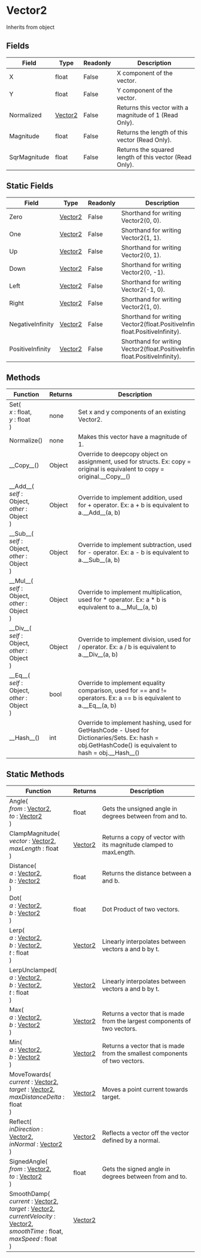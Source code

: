 # Vector2
Inherits from object
## Fields
|Field|Type|Readonly|Description|
|---|---|---|---|
|X|float|False|X component of the vector.|
|Y|float|False|Y component of the vector.|
|Normalized|[Vector2](../objects/Vector2.md)|False|Returns this vector with a magnitude of 1 (Read Only).|
|Magnitude|float|False|Returns the length of this vector (Read Only).|
|SqrMagnitude|float|False|Returns the squared length of this vector (Read Only).|
## Static Fields
|Field|Type|Readonly|Description|
|---|---|---|---|
|Zero|[Vector2](../objects/Vector2.md)|False|Shorthand for writing Vector2(0, 0).|
|One|[Vector2](../objects/Vector2.md)|False|Shorthand for writing Vector2(1, 1).|
|Up|[Vector2](../objects/Vector2.md)|False|Shorthand for writing Vector2(0, 1).|
|Down|[Vector2](../objects/Vector2.md)|False|Shorthand for writing Vector2(0, -1).|
|Left|[Vector2](../objects/Vector2.md)|False|Shorthand for writing Vector2(-1, 0).|
|Right|[Vector2](../objects/Vector2.md)|False|Shorthand for writing Vector2(1, 0).|
|NegativeInfinity|[Vector2](../objects/Vector2.md)|False|Shorthand for writing Vector2(float.PositiveInfinity, float.PositiveInfinity).|
|PositiveInfinity|[Vector2](../objects/Vector2.md)|False|Shorthand for writing Vector2(float.PositiveInfinity, float.PositiveInfinity).|
## Methods
|Function|Returns|Description|
|---|---|---|
|Set(<br/><i>x</i> : float,<br/><i>y</i> : float<br/>)|none|Set x and y components of an existing Vector2.|
|Normalize()|none|Makes this vector have a magnitude of 1.|
|\_\_Copy\_\_()|Object|Override to deepcopy object on assignment, used for structs. Ex: copy = original is equivalent to copy = original.\_\_Copy\_\_()|
|\_\_Add\_\_(<br/><i>self</i> : Object,<br/><i>other</i> : Object<br/>)|Object|Override to implement addition, used for + operator. Ex: a + b is equivalent to a.\_\_Add\_\_(a, b)|
|\_\_Sub\_\_(<br/><i>self</i> : Object,<br/><i>other</i> : Object<br/>)|Object|Override to implement subtraction, used for - operator. Ex: a - b is equivalent to a.\_\_Sub\_\_(a, b)|
|\_\_Mul\_\_(<br/><i>self</i> : Object,<br/><i>other</i> : Object<br/>)|Object|Override to implement multiplication, used for * operator. Ex: a * b is equivalent to a.\_\_Mul\_\_(a, b)|
|\_\_Div\_\_(<br/><i>self</i> : Object,<br/><i>other</i> : Object<br/>)|Object|Override to implement division, used for / operator. Ex: a / b is equivalent to a.\_\_Div\_\_(a, b)|
|\_\_Eq\_\_(<br/><i>self</i> : Object,<br/><i>other</i> : Object<br/>)|bool|Override to implement equality comparison, used for == and != operators. Ex: a == b is equivalent to a.\_\_Eq\_\_(a, b)|
|\_\_Hash\_\_()|int|Override to implement hashing, used for GetHashCode - Used for Dictionaries/Sets. Ex: hash = obj.GetHashCode() is equivalent to hash = obj.\_\_Hash\_\_()|
## Static Methods
|Function|Returns|Description|
|---|---|---|
|Angle(<br/><i>from</i> : [Vector2](../objects/Vector2.md),<br/><i>to</i> : [Vector2](../objects/Vector2.md)<br/>)|float|Gets the unsigned angle in degrees between from and to.|
|ClampMagnitude(<br/><i>vector</i> : [Vector2](../objects/Vector2.md),<br/><i>maxLength</i> : float<br/>)|[Vector2](../objects/Vector2.md)|Returns a copy of vector with its magnitude clamped to maxLength.|
|Distance(<br/><i>a</i> : [Vector2](../objects/Vector2.md),<br/><i>b</i> : [Vector2](../objects/Vector2.md)<br/>)|float|Returns the distance between a and b.|
|Dot(<br/><i>a</i> : [Vector2](../objects/Vector2.md),<br/><i>b</i> : [Vector2](../objects/Vector2.md)<br/>)|float|Dot Product of two vectors.|
|Lerp(<br/><i>a</i> : [Vector2](../objects/Vector2.md),<br/><i>b</i> : [Vector2](../objects/Vector2.md),<br/><i>t</i> : float<br/>)|[Vector2](../objects/Vector2.md)|Linearly interpolates between vectors a and b by t.|
|LerpUnclamped(<br/><i>a</i> : [Vector2](../objects/Vector2.md),<br/><i>b</i> : [Vector2](../objects/Vector2.md),<br/><i>t</i> : float<br/>)|[Vector2](../objects/Vector2.md)|Linearly interpolates between vectors a and b by t.|
|Max(<br/><i>a</i> : [Vector2](../objects/Vector2.md),<br/><i>b</i> : [Vector2](../objects/Vector2.md)<br/>)|[Vector2](../objects/Vector2.md)|Returns a vector that is made from the largest components of two vectors.|
|Min(<br/><i>a</i> : [Vector2](../objects/Vector2.md),<br/><i>b</i> : [Vector2](../objects/Vector2.md)<br/>)|[Vector2](../objects/Vector2.md)|Returns a vector that is made from the smallest components of two vectors.|
|MoveTowards(<br/><i>current</i> : [Vector2](../objects/Vector2.md),<br/><i>target</i> : [Vector2](../objects/Vector2.md),<br/><i>maxDistanceDelta</i> : float<br/>)|[Vector2](../objects/Vector2.md)|Moves a point current towards target.|
|Reflect(<br/><i>inDirection</i> : [Vector2](../objects/Vector2.md),<br/><i>inNormal</i> : [Vector2](../objects/Vector2.md)<br/>)|[Vector2](../objects/Vector2.md)|Reflects a vector off the vector defined by a normal.|
|SignedAngle(<br/><i>from</i> : [Vector2](../objects/Vector2.md),<br/><i>to</i> : [Vector2](../objects/Vector2.md)<br/>)|float|Gets the signed angle in degrees between from and to.|
|SmoothDamp(<br/><i>current</i> : [Vector2](../objects/Vector2.md),<br/><i>target</i> : [Vector2](../objects/Vector2.md),<br/><i>currentVelocity</i> : [Vector2](../objects/Vector2.md),<br/><i>smoothTime</i> : float,<br/><i>maxSpeed</i> : float<br/>)|[Vector2](../objects/Vector2.md)||
